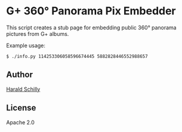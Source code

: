 G+ 360° Panorama Pix Embedder
=============================

This script creates a stub page for embedding public 360° panorama
pictures from G+ albums.

Example usage:

    $ ./info.py 114253306058596674445 5882828446552988657

Author
------

[Harald Schilly](http://harald.schil.ly/)

License
-------

Apache 2.0
